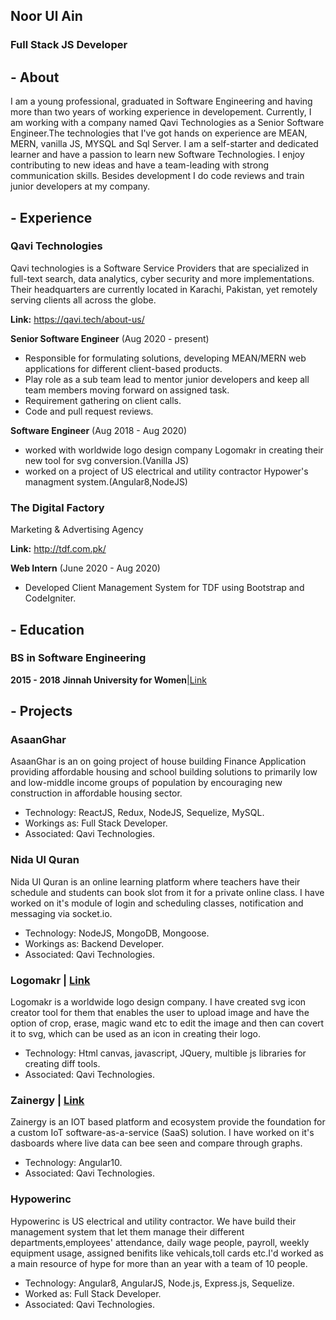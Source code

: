 ## Noor Ul Ain
### Full Stack JS Developer

## - About
I am a young professional, graduated in Software Engineering and having more than two years of working experience in developement. Currently, I am working with a company named Qavi Technologies as a Senior Software Engineer.The technologies that I've got hands on experience are MEAN, MERN, vanilla JS, MYSQL and Sql Server. I am a self-starter and dedicated learner and have a passion to learn new Software Technologies. I enjoy contributing to new ideas and have a team-leading with strong communication skills. Besides development I do code reviews and train junior developers at my company.

## - Experience
### Qavi Technologies
Qavi technologies is a Software Service Providers that are specialized in full-text search, data analytics, cyber security and more implementations. Their headquarters are currently located in Karachi, Pakistan, yet remotely serving clients all across the globe.

**Link:** https://qavi.tech/about-us/

**Senior Software Engineer** (Aug 2020 - present)
- Responsible for formulating solutions, developing MEAN/MERN web applications for different client-based products.
- Play role as a sub team lead to mentor junior developers and keep all team members moving forward on assigned task.
- Requirement gathering on client calls.
- Code and pull request reviews.

**Software Engineer** (Aug 2018 - Aug 2020)
- worked with worldwide logo design company Logomakr in creating their new tool for svg conversion.(Vanilla JS)
- worked on a project of US electrical and utility contractor Hypower's managment system.(Angular8,NodeJS)

### The Digital Factory 
Marketing & Advertising Agency

**Link:** http://tdf.com.pk/

**Web Intern** (June 2020 - Aug 2020)
- Developed Client Management System for TDF using Bootstrap and CodeIgniter.

## - Education
### BS in Software Engineering
**2015 - 2018**
**Jinnah University for Women**|[Link](https://cs.juw.edu.pk/computerscience.html) 

## - Projects

### AsaanGhar
AsaanGhar is an on going project of house building Finance Application providing affordable housing and school building solutions to primarily low and low-middle income groups of population by encouraging new construction in affordable housing sector.

- Technology: ReactJS, Redux, NodeJS, Sequelize, MySQL.
- Workings as: Full Stack Developer.
- Associated: Qavi Technologies.

### Nida Ul Quran
Nida Ul Quran is an online learning platform where teachers have their schedule and students can book slot from it for a private online class. I have worked on it's module of login and scheduling classes, notification and messaging via socket.io.

- Technology: NodeJS, MongoDB, Mongoose.
- Workings as: Backend Developer.
- Associated: Qavi Technologies.

### Logomakr | [Link](https://logomakr.com/)
Logomakr is a worldwide logo design company. I have created svg icon creator tool for them that enables the user to upload image and have the option of crop, erase, magic wand etc to edit the image and then can covert it to svg, which can be used as an icon in creating their logo.

- Technology: Html canvas, javascript, JQuery, multible js libraries for creating diff tools.
- Associated: Qavi Technologies.

### Zainergy | [Link](http://zainergy.com/)
Zainergy is an IOT based platform and ecosystem provide the foundation for a custom IoT software-as-a-service (SaaS) solution. I have worked on it's dasboards where live data can bee seen and compare through graphs.

- Technology: Angular10.
- Associated: Qavi Technologies.

### Hypowerinc
Hypowerinc is US electrical and utility contractor. We have build their management system that let them manage their different departments,employees' attendance, daily wage people, payroll, weekly equipment usage, assigned benifits like vehicals,toll cards etc.I'd worked as a main resource of hype for more than an year with a team of 10 people.
- Technology: Angular8, AngularJS, Node.js, Express.js, Sequelize.
- Worked as: Full Stack Developer.
- Associated: Qavi Technologies.


